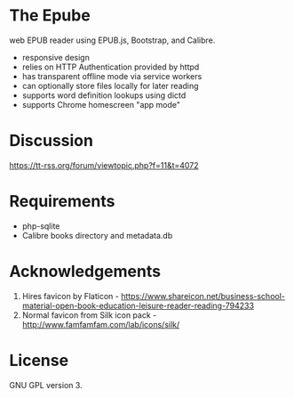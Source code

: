 The Epube
=========

web EPUB reader using EPUB.js, Bootstrap, and Calibre.

* responsive design
* relies on HTTP Authentication provided by httpd
* has transparent offline mode via service workers
* can optionally store files locally for later reading
* supports word definition lookups using dictd
* supports Chrome homescreen "app mode"

Discussion
==========

https://tt-rss.org/forum/viewtopic.php?f=11&t=4072

Requirements
============

* php-sqlite
* Calibre books directory and metadata.db

Acknowledgements
================

1. Hires favicon by Flaticon - https://www.shareicon.net/business-school-material-open-book-education-leisure-reader-reading-794233
2. Normal favicon from Silk icon pack - http://www.famfamfam.com/lab/icons/silk/

License
=======

GNU GPL version 3.